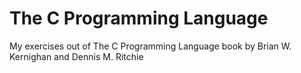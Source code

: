 # The C Programming Language

My exercises out of The C Programming Language book by Brian W. Kernighan and Dennis M. Ritchie
